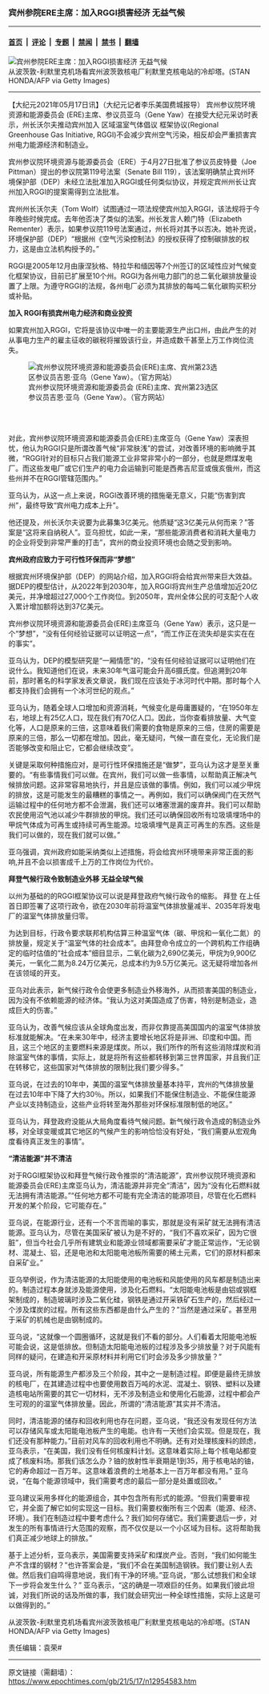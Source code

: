 ### 宾州参院ERE主席：加入RGGI损害经济 无益气候

---

#### [首页](../../../..?n12954583) &nbsp;|&nbsp; [评论](../../../../../epoch-comment?n12954583) &nbsp;|&nbsp; [专题](../../../../../epoch-special?n12954583) &nbsp;|&nbsp; [禁闻](../../../../../epoch-news?n12954583) &nbsp;|&nbsp; [禁书](../../../../../books?n12954583) &nbsp;|&nbsp; [翻墙](https://github.com/gfw-breaker/nogfw/blob/master/README.md?n12954583)


<div><img alt="宾州参院ERE主席：加入RGGI损害经济 无益气候" class="attachment-djy_600_400 size-djy_600_400 wp-post-image" src="https://i.epochtimes.com/assets/uploads/2021/05/id12954630-gettyimages-110951678-612x612-600x400.jpg"/>
<div class="caption">
 从波茨敦-利默里克机场看宾州波茨敦核电厂利默里克核电站的冷却塔。(STAN HONDA/AFP via Getty Images)
</div></div><hr/><div class="post_content" id="artbody" itemprop="articleBody">
 <!-- article content begin -->
 <p>
  【大纪元2021年05月17日讯】（大纪元记者李乐美国费城报导）
  <ok href="https://www.epochtimes.com/gb/tag/%E5%AE%BE%E5%B7%9E%E5%8F%82%E8%AE%AE%E9%99%A2%E7%8E%AF%E5%A2%83%E8%B5%84%E6%BA%90%E5%92%8C%E8%83%BD%E6%BA%90%E5%A7%94%E5%91%98%E4%BC%9A.html">
   宾州参议院环境资源和能源委员会
  </ok>
  (ERE)主席、参议员亚乌（Gene Yaw）在接受大纪元采访时表示，州长沃尔夫推动宾州加入
  <ok href="https://www.epochtimes.com/gb/tag/%E5%8C%BA%E5%9F%9F%E6%B8%A9%E5%AE%A4%E6%B0%94%E4%BD%93%E5%80%A1%E8%AE%AE.html">
   区域温室气体倡议
  </ok>
  框架协议(Regional Greenhouse Gas Initiative, RGGI)不会减少宾州空气污染，相反却会严重损害宾州电力能源经济和制造业。
 </p>
 <p>
  宾州参议院环境资源与能源委员会（ERE）于4月27日批准了参议员皮特曼（Joe Pittman）提出的参议院第119号法案（Senate Bill 119），该法案明确禁止宾州环境保护部（DEP）未经立法批准加入RGGI或任何类似协议，并规定宾州州长让宾州加入RGGI的提案需得到立法批准。
 </p>
 <p>
  宾州州长沃尔夫（Tom Wolf）试图通过一项法规使宾州加入RGGI，该法规将于今年晚些时候完成。去年他否决了类似的法案。州长发言人赖门特（Elizabeth Rementer）表示，如果参议院119号法案通过，州长将对其予以否决。她补充说，环境保护部（DEP）“根据州《空气污染控制法》的授权获得了控制碳排放的权力，这是由立法机构授予的。”
 </p>
 <p>
  RGGI是2005年12月由康涅狄格、特拉华和缅因等7个州签订的区域性应对气候变化框架协议，目前已扩展至10个州。RGGI为各州电力部门的总二氧化碳排放量设置了上限。为遵守RGGI的法规，各州电厂必须为其排放的每吨二氧化碳购买积分或补贴。
 </p>
 <p>
  <strong>
   加入
  </strong>
  <strong>
   RGGI有损宾州电力经济和商业投资
  </strong>
 </p>
 <p>
  如果宾州加入RGGI，它将是该协议中唯一的主要能源生产出口州，由此产生的对从事电力生产的雇主征收的碳税将摧毁该行业，并造成数千甚至上万工作岗位流失。
 </p>
 <figure aria-describedby="caption-attachment-12954654" class="wp-caption aligncenter" id="attachment_12954654" style="width: 390px">
  <ok href="https://i.epochtimes.com/assets/uploads/2021/05/id12954654-PA-Senator-Gene-Yaw.jpg" target="_blank">
   <img alt="宾州参议院环境资源和能源委员会(ERE)主席、宾州第23选区参议员吉恩·亚乌（Gene Yaw）。（官方网站）" class="wp-image-12954654" src="https://i.epochtimes.com/assets/uploads/2021/05/id12954654-PA-Senator-Gene-Yaw-600x840.jpg"/>
  </ok>
  <br/><figcaption class="wp-caption-text" id="caption-attachment-12954654">
   <ok href="https://www.epochtimes.com/gb/tag/%E5%AE%BE%E5%B7%9E%E5%8F%82%E8%AE%AE%E9%99%A2%E7%8E%AF%E5%A2%83%E8%B5%84%E6%BA%90%E5%92%8C%E8%83%BD%E6%BA%90%E5%A7%94%E5%91%98%E4%BC%9A.html">
    宾州参议院环境资源和能源委员会
   </ok>
   (ERE)主席、宾州第23选区参议员吉恩·亚乌（Gene Yaw）。（官方网站）
  </figcaption><br/>
 </figure><br/>
 <p>
  对此，宾州参议院环境资源和能源委员会(ERE)主席亚乌（Gene Yaw）深表担忧，他认为RGGI只是所谓改善气候“非常肤浅”的尝试，对改善环境的影响微乎其微，“RGGI针对的目标只占我们能源工业非常非常小的一部分，也就是燃煤发电厂。而这些发电厂或它们生产的电力会运输到可能是西弗吉尼亚或俄亥俄州，而这些州并不在RGGI管辖范围内。”
 </p>
 <p>
  亚乌认为，从这一点上来说，RGGI改善环境的措施毫无意义，只能“伤害到宾州”，最终导致“宾州电力成本上升”。
 </p>
 <p>
  他还提及，州长沃尔夫说要为此募集3亿美元。他质疑“这3亿美元从何而来？”答案是“这将来自纳税人”。亚乌担忧，如此一来，“那些能源消费者和消耗大量电力的企业将受到非常严重的打击”，宾州的商业投资环境也会随之受到影响。
 </p>
 <p>
  <strong>
   宾州政府应致力于可行性环保而非“梦想”
  </strong>
 </p>
 <p>
  根据宾州环境保护部（DEP）的网站介绍，加入RGGI将会给宾州带来巨大效益。据DEP的模型估计，从2022年到2030年，加入RGGI将宾州生产总值增加近20亿美元，并净增超过27,000个工作岗位。到2050年，宾州全体公民的可支配个人收入累计增加额将达到37亿美元。
 </p>
 <p>
  宾州参议院环境资源和能源委员会(ERE)主席亚乌（Gene Yaw）表示，这只是一个“梦想”，“没有任何经验证据可以证明这一点”，“而工作正在流失却是实实在在的事实”。
 </p>
 <p>
  亚乌认为，DEP的模型研究是“一厢情愿”的，“没有任何经验证据可以证明他们在说什么。我知道他们在说，未来30年气温可能会升高6摄氏度。但追溯到20年前，那时著名的科学家发表文章说，我们现在应该处于冰河时代中期。那时每个人都支持我们会拥有一个冰河世纪的观点。”
 </p>
 <p>
  亚乌认为，随着全球人口增加和资源消耗，气候变化是毋庸置疑的，“在1950年左右，地球上有25亿人口，现在我们有70亿人口。因此，当你查看排放量、大气变化等，人口是原来的三倍，这意味着我们需要的食物是原来的三倍，住房的需要是原来的三倍，那么一切都在增加。因此，毫无疑问，气候一直在变化，无论我们是否能够改变和阻止它，它都会继续改变”。
 </p>
 <p>
  关键是采取何种措施应对，是可行性环保措施还是“做梦”，亚乌认为这才是至关重要的。“有些事情我们可以做。在宾州，我们可以做一些事情，以帮助真正解决气候排放问题。这非常容易地执行，并且是应该做的事情。例如，我们可以减少甲烷的排放，这是可能发生的最糟糕的事情之一。再例如，我们可以确保阀门在天然气运输过程中的任何地方都不会泄漏，我们还可以堵塞泄漏的废弃井。我们可以帮助农民使用沼气池以减少牛群排放的甲烷。我们还可以确保回收所有垃圾填埋场中的甲烷气体成为可再生或持续可再生能源。垃圾填埋气是真正可再生的东西。这些是我们可以做的，现在我们就可以做。”
 </p>
 <p>
  亚乌强调，宾州政府如能采纳类似上述措施，将会给宾州环境带来非常正面的影响,并且不会以损害成千上万的工作岗位为代价。
 </p>
 <p>
  <strong>
   拜登气候行政令致制造业外移 无益全球气候
  </strong>
 </p>
 <p>
  以州为基础的的RGGI框架协议可以说是拜登政府气候行政令的缩影。
  <ok href="https://www.epochtimes.com/gb/tag/%e6%8b%9c%e7%99%bb.html">
   拜登
  </ok>
  在上任首日即签署了这项行政令，欲在2030年前将温室气体排放量减半、2035年将发电厂的温室气体排放量归零。
 </p>
 <p>
  为达到目标，行政令要求联邦机构估算三种温室气体（碳、甲烷和一氧化二氮）的排放量，规定关于“温室气体的社会成本”。由拜登命令成立的一个跨机构工作组确定的临时估值的“社会成本”细目显示，二氧化碳为2,690亿美元，甲烷为9,900亿美元，一氧化二氮为8.24万亿美元，总成本约为9.5万亿美元。这无疑将增加各州在该领域的开支。
 </p>
 <p>
  亚乌对此表示，新气候行政令会使更多制造业外移海外，从而损害美国的制造业，因为没有不依赖能源的经济体。“我认为这对美国造成了伤害，特别是制造业，造成巨大的伤害。”
 </p>
 <p>
  亚乌认为，改善气候应该从全球角度出发，而非仅靠提高美国国内的温室气体排放标准就能解决。“在未来30年中，经济主要增长地区将是非洲、印度和中国。而且，这三个地区的主要燃料来源是煤炭。所以，我们所作的所有这些消除煤炭和消除温室气体的事情，实际上，就是将所有这些都转移到第三世界国家，并且我们正在转移它，这些国家对气体排放的限制比我们要少得多。”
 </p>
 <p>
  亚乌说，在过去的10年中，美国的温室气体排放量基本持平，宾州的气体排放量在过去10年中下降了大约30％。所以，如果我们不能保住制造业、不能保住能源产业以支持制造业，这些产业将转至海外那些对环保标准限制低的地区。”
 </p>
 <p>
  亚乌认为，拜登政府没能从大局角度看待气候问题。新气候行政令造成的制造业外移，对全球变暖或其它地区的气候产生的影响恰恰没有好处，“我们需要从宏观角度看待真正发生的事情”。
 </p>
 <p>
  <strong>
   “清洁能源”并不清洁
  </strong>
 </p>
 <p>
  对于RGGI框架协议和拜登气候行政令推崇的“清洁能源”，宾州参议院环境资源和能源委员会(ERE)主席亚乌认为，清洁能源并非完全“清洁”，因为“没有化石燃料就无法拥有清洁能源。”“任何地方都不可能有完全清洁的能源项目，尽管在化石燃料开发的某个阶段，它可能存在。”
 </p>
 <p>
  亚乌说，在能源行业，还有一个不言而喻的事实，那就是没有采矿就无法拥有清洁能源。亚乌认为，尽管在美国采矿被认为是不好的，“我们不喜欢采矿，因为它很脏”，但当今社会几乎所有建筑业和能源业领域都需要采矿才能正常运作，“无论钢材、混凝土、铝，还是电池和太阳能电池板所需要的稀土元素，它们的原材料都来自采矿业。”
 </p>
 <p>
  亚乌举例说，作为清洁能源的太阳能使用的电池板和风能使用的风车都是制造出来的。制造过程本身就涉及能源使用，涉及化石燃料。“太阳能电池板是由铝或钢框架制成的，制造玻璃时涉及二氧化硅，钢铁是通过开采铁矿石生产的，然后经过一个涉及煤炭的过程。所有这些东西都是由什么产生的？”当然是通过采矿。甚至用于采矿的机械也是由钢制成的。
 </p>
 <p>
  亚乌说，“这就像一个圆圈循环，这就是我们不看的部分。人们看着太阳能电池板可能会说，这是低排放。但制造太阳能电池板的过程涉及多少排放量？对于风能有同样的疑问，在建造和开采原材料并利用它们时会涉及多少排放量？”
 </p>
 <p>
  亚乌说，所有能源生产都涉及三个阶段，其中之一是制造过程。即便是最终无排放的核电厂，在其建造过程中也要使用数百万吨的水泥、混凝土、钢铁、塑料以及建造核电站所需要的其它一切材料，无不涉及制造业和使用化石能源，过程中都会产生可观的的温室气体排放量。因此，所谓的“清洁能源”其实并不清洁。
 </p>
 <p>
  同时，清洁能源的储存和回收利用也存在问题，亚乌说，“我还没有发现任何方法可以存储风车或太阳能电池板产生的电能。也许有一天他们会实现。但是现在，我们还没有那种能力。”目前对风车的回收利用也不明确。还有对处理核废料的顾虑，亚乌表示，“在美国，我们没有任何核废料计划。这意味着实际上每个核电站都变成了核废料场。那我们该怎么办？铀的放射性半衰期是1到35，用于核电站的铀，它的寿命超过一百万年。这意味着浪费的土地基本上一百万年都没有用。” 亚乌说，“在每个能源领域中，我们需要考虑的最后一部分是处置或回收。”
 </p>
 <p>
  亚乌建议采用多样化的能源组合，其中包含所有形式的能源。“但我们需要审视它，并全面了解它如何实现这一目标。我们需要权衡所有三个因素（能源、经济、环境）。我们在制造过程中要考虑什么？我们如何存储它。我们需要退后一步，对发生的所有事情进行大范围的观察，而不仅仅是以一个小区域为目标。这将帮助我们真正减少地球上的排放。”
 </p>
 <p>
  基于上述分析，亚乌表示，美国需要支持采矿和煤炭产业。否则，“我们如何能生产不含煤的钢材？”也许答案会是，“我们不会在美国制造钢铁。我们要让别人去做。然后我们自鸣得意地说，我们有干净的环境。”亚乌说，“那么试想我们和全球下一步将会发生什么？” 亚乌表示，“这的确是一项艰巨的任务。如果我们彼此坦诚，对我们所说的话及所做的事，我们就会研究出一种全球性措施，实际上这是可以做得到的。”
 </p>
 <p>
 </p>
 <p>
  从波茨敦-利默里克机场看宾州波茨敦核电厂利默里克核电站的冷却塔。(STAN HONDA/AFP via Getty Images)
 </p>
 <p>
  责任编辑：袁荣#
 </p>
 <p>
 </p>
 <!-- article content end -->
 <div id="below_article_ad">
 </div>
</div>


---

原文链接（需翻墙）：https://www.epochtimes.com/gb/21/5/17/n12954583.htm